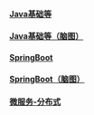
#### [Java基础等](./Java相关/Java基础等/_dirs.md)
#### [Java基础等（脑图）](./Java相关/Java基础等（脑图）/_dirs.md)
#### [SpringBoot](./Java相关/SpringBoot/_dirs.md)
#### [SpringBoot（脑图）](./Java相关/SpringBoot（脑图）/_dirs.md)
#### [微服务-分布式](./Java相关/微服务-分布式/_dirs.md)